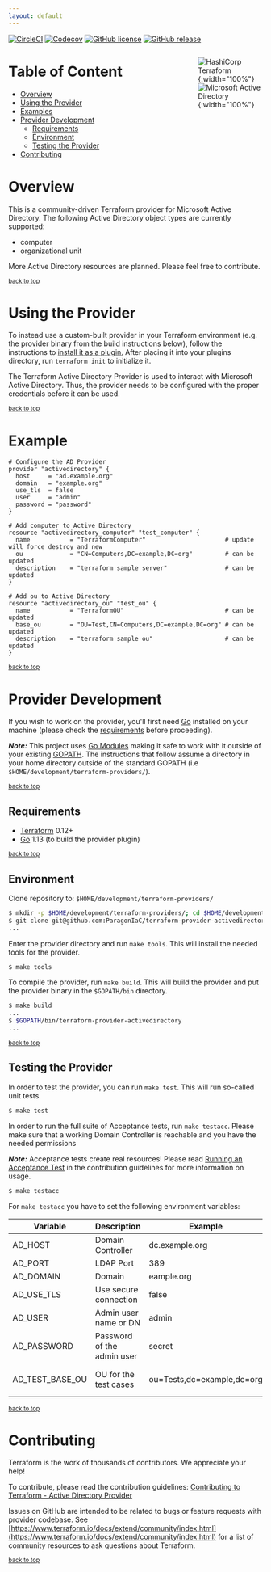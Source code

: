 ```yaml
---
layout: default
---
```

[![CircleCI](https://img.shields.io/circleci/build/github/ParagonIaC/terraform-provider-activedirectory?style=for-the-badge&label=BUILDING)](https://circleci.com/gh/ParagonIaC/terraform-provider-activedirectory)
[![Codecov](https://img.shields.io/codecov/c/gh/ParagonIaC/terraform-provider-activedirectory?style=for-the-badge)](https://codecov.io/gh/ParagonIaC/terraform-provider-activedirectory)
[![GitHub license](https://img.shields.io/github/license/ParagonIaC/terraform-provider-activedirectory.svg?style=for-the-badge)](https://github.com/ParagonIaC/terraform-provider-activedirectory/blob/master/LICENSE)
[![GitHub release](https://img.shields.io/github/release/ParagonIaC/terraform-provider-activedirectory.svg?style=for-the-badge)](https://GitHub.com/ParagonIaC/terraform-provider-activedirectory/releases/)

<div markdown="1" style="float: right; display: flex; flex-flow: column wrap; width: 8rem;">

![HashiCorp Terraform](/terraform-provider-activedirectory/assets/img/terraform.png "HashiCorp Terraform"){:width="100%"}
![Microsoft Active Directory](/terraform-provider-activedirectory/assets/img/active-directory.png "Microsoft Active Directory"){:width="100%"}

</div>

# Table of Content

* [Overview](#overview)
* [Using the Provider](#using-the-provider)
* [Examples](#examples)
* [Provider Development](#provider-development)
  * [Requirements](#requirements)
  * [Environment](#environment)
  * [Testing the Provider](#testing-the-provider)
* [Contributing](#contributing)

# Overview

This is a community-driven Terraform provider for Microsoft Active Directory. The following Active Directory object types are currently supported:
* computer
* organizational unit

More Active Directory resources are planned. Please feel free to contribute.

<sup>[back to top](#top)</sup>

# Using the Provider

To instead use a custom-built provider in your Terraform environment (e.g. the provider binary from the build instructions below), follow the instructions to [install it as a plugin.](https://www.terraform.io/docs/plugins/basics.html#installing-a-plugin) After placing it into your plugins directory, run `terraform init` to initialize it.

The Terraform Active Directory Provider is used to interact with Microsoft Active Directory. Thus, the provider needs to be configured with the proper credentials before it can be used.

<sup>[back to top](#top)</sup>

# Example
```hcl
# Configure the AD Provider
provider "activedirectory" {
  host     = "ad.example.org"
  domain   = "example.org"
  use_tls  = false
  user     = "admin"
  password = "password"
}

# Add computer to Active Directory
resource "activedirectory_computer" "test_computer" {
  name           = "TerraformComputer"                      # update will force destroy and new
  ou             = "CN=Computers,DC=example,DC=org"         # can be updated
  description    = "terraform sample server"                # can be updated
}

# Add ou to Active Directory
resource "activedirectory_ou" "test_ou" {
  name           = "TerraformOU"                            # can be updated
  base_ou        = "OU=Test,CN=Computers,DC=example,DC=org" # can be updated
  description    = "terraform sample ou"                    # can be updated
}
```
<sup>[back to top](#top)</sup>

# Provider Development

If you wish to work on the provider, you'll first need [Go](http://www.golang.org) installed on your machine (please check the [requirements](#requirements) before proceeding).

_**Note:**_ This project uses [Go Modules](https://blog.golang.org/using-go-modules) making it safe to work with it outside of your existing [GOPATH](http://golang.org/doc/code.html#GOPATH). The instructions that follow assume a directory in your home directory outside of the standard GOPATH (i.e `$HOME/development/terraform-providers/`).

<sup>[back to top](#top)</sup>

## Requirements

- [Terraform](https://www.terraform.io/downloads.html) 0.12+
- [Go](https://golang.org/doc/install) 1.13 (to build the provider plugin)

<sup>[back to top](#top)</sup>

## Environment

Clone repository to: `$HOME/development/terraform-providers/`

```sh
$ mkdir -p $HOME/development/terraform-providers/; cd $HOME/development/terraform-providers/
$ git clone git@github.com:ParagonIaC/terraform-provider-activedirectory
...
```

Enter the provider directory and run `make tools`. This will install the needed tools for the provider.

```sh
$ make tools
```

To compile the provider, run `make build`. This will build the provider and put the provider binary in the `$GOPATH/bin` directory.

```sh
$ make build
...
$ $GOPATH/bin/terraform-provider-activedirectory
...
```
<sup>[back to top](#top)</sup>

## Testing the Provider
In order to test the provider, you can run `make test`. This will run so-called unit tests.
```sh
$ make test
```

In order to run the full suite of Acceptance tests, run `make testacc`. Please make sure that a working Domain Controller is reachable and you have the needed permissions

_**Note:**_ Acceptance tests create real resources! Please read [Running an Acceptance Test](/terraform-provider-activedirectory/CONTRIBUTING#running-an-acceptance-test) in the contribution guidelines for more information on usage.

```sh
$ make testacc
```

 For `make testacc` you have to set the following environment variables:

 | Variable | Description | Example | Default | Required |
 | -------- | ----------- | ------- | ------- | :------: |
 | AD_HOST | Domain Controller | dc.example.org | - | yes |
 | AD_PORT | LDAP Port | 389 | 389 | no |
 | AD_DOMAIN | Domain | eample.org | - | yes |
 | AD_USE_TLS | Use secure connection | false | true | no |
 | AD_USER | Admin user name or DN | admin | - | yes |
 | AD_PASSWORD | Password of the admin user | secret | - | yes |
 | AD_TEST_BASE_OU | OU for the test cases | ou=Tests,dc=example,dc=org | - | yes (tests only) |

<sup>[back to top](#top)</sup>

# Contributing
Terraform is the work of thousands of contributors. We appreciate your help!

To contribute, please read the contribution guidelines: [Contributing to Terraform - Active Directory Provider](/terraform-provider-activedirectory/CONTRIBUTING)

Issues on GitHub are intended to be related to bugs or feature requests with provider codebase. See [https://www.terraform.io/docs/extend/community/index.html](https://www.terraform.io/docs/extend/community/index.html) for a list of community resources to ask questions about Terraform.

<sup>[back to top](#top)</sup>
